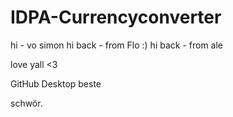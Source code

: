 # IDPA-Currencyconverter

hi - vo simon
hi back - from Flo :)
hi back - from ale 

love yall <3

GitHub Desktop beste

schwör. 